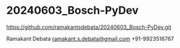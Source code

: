# 20240603_Bosch-PyDev
https://github.com/ramakantsdebata/20240603_Bosch-PyDev.git



Ramakant Debata
ramakant.s.debata@gmail.com
+91-9923516767

